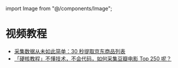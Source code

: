 import Image from "@/components/Image";

# 视频教程

- [采集数据从未如此简单：30 秒提取京东商品列表](https://www.bilibili.com/video/BV1f14y1W7Pv/)
- [「硬核教程」不懂技术，不会代码，如何采集豆瓣电影 Top 250 呢？](https://www.bilibili.com/video/BV1LY4y1T7tP/)
